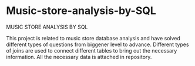# Music-store-analysis-by-SQL
MUSIC STORE ANALYSIS BY SQL

This project is related to music store database analysis and have solved different types of questions from biggener level to advance. 
Different types of joins are used to connect different tables to bring out the necessary information.
All the necessary data is attached in repository.
